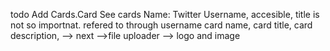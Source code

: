 todo
Add Cards.Card 
See cards
Name: Twitter Username, accesible, title is not so importnat.  refered to through username
 card name, card title, card description, --> next -->file uploader --> logo and image